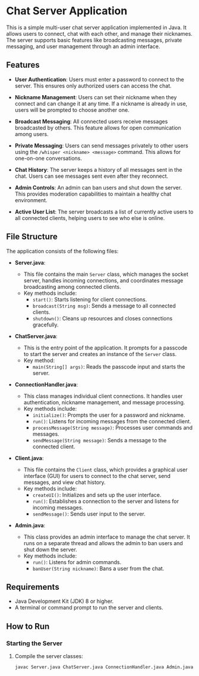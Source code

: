 # Chat Server Application

This is a simple multi-user chat server application implemented in Java. It allows users to connect, chat with each other, and manage their nicknames. The server supports basic features like broadcasting messages, private messaging, and user management through an admin interface.

## Features

- **User Authentication**: Users must enter a password to connect to the server. This ensures only authorized users can access the chat.

- **Nickname Management**: Users can set their nickname when they connect and can change it at any time. If a nickname is already in use, users will be prompted to choose another one.

- **Broadcast Messaging**: All connected users receive messages broadcasted by others. This feature allows for open communication among users.

- **Private Messaging**: Users can send messages privately to other users using the `/whisper <nickname> <message>` command. This allows for one-on-one conversations.

- **Chat History**: The server keeps a history of all messages sent in the chat. Users can see messages sent even after they reconnect.

- **Admin Controls**: An admin can ban users and shut down the server. This provides moderation capabilities to maintain a healthy chat environment.

- **Active User List**: The server broadcasts a list of currently active users to all connected clients, helping users to see who else is online.

## File Structure

The application consists of the following files:

- **Server.java**: 
  - This file contains the main `Server` class, which manages the socket server, handles incoming connections, and coordinates message broadcasting among connected clients.
  - Key methods include:
    - `start()`: Starts listening for client connections.
    - `broadcast(String msg)`: Sends a message to all connected clients.
    - `shutdown()`: Cleans up resources and closes connections gracefully.

- **ChatServer.java**: 
  - This is the entry point of the application. It prompts for a passcode to start the server and creates an instance of the `Server` class.
  - Key method:
    - `main(String[] args)`: Reads the passcode input and starts the server.

- **ConnectionHandler.java**: 
  - This class manages individual client connections. It handles user authentication, nickname management, and message processing.
  - Key methods include:
    - `initialize()`: Prompts the user for a password and nickname.
    - `run()`: Listens for incoming messages from the connected client.
    - `processMessage(String message)`: Processes user commands and messages.
    - `sendMessage(String message)`: Sends a message to the connected client.

- **Client.java**: 
  - This file contains the `Client` class, which provides a graphical user interface (GUI) for users to connect to the chat server, send messages, and view chat history.
  - Key methods include:
    - `createUI()`: Initializes and sets up the user interface.
    - `run()`: Establishes a connection to the server and listens for incoming messages.
    - `sendMessage()`: Sends user input to the server.

- **Admin.java**: 
  - This class provides an admin interface to manage the chat server. It runs on a separate thread and allows the admin to ban users and shut down the server.
  - Key methods include:
    - `run()`: Listens for admin commands.
    - `banUser(String nickname)`: Bans a user from the chat.

## Requirements

- Java Development Kit (JDK) 8 or higher.
- A terminal or command prompt to run the server and clients.

## How to Run

### Starting the Server

1. Compile the server classes:
   ```bash
   javac Server.java ChatServer.java ConnectionHandler.java Admin.java
